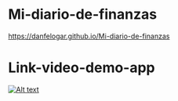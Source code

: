 # Mi-diario-de-finanzas

https://danfelogar.github.io/Mi-diario-de-finanzas

# Link-video-demo-app

[![Alt text](https://img.youtube.com/vi/YjPv6uTSZJ4/0.jpg)](https://www.youtube.com/watch?v=YjPv6uTSZJ4)
